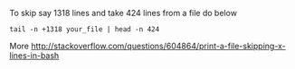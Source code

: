 To skip say 1318 lines and take 424 lines from a file do below
```shell
tail -n +1318 your_file | head -n 424
```

More http://stackoverflow.com/questions/604864/print-a-file-skipping-x-lines-in-bash
